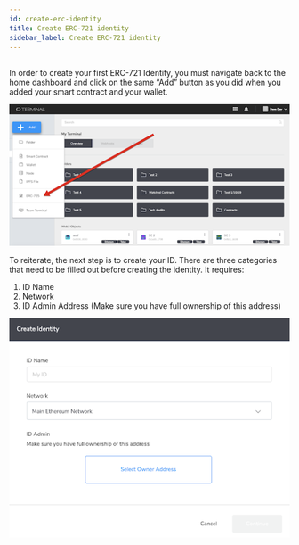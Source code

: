 ```yaml
---
id: create-erc-identity
title: Create ERC-721 identity
sidebar_label: Create ERC-721 identity
---
```


## 

In order to create your first ERC-721 Identity, you must navigate back to the home dashboard and click on the same “Add” button as you did when you added your smart contract and your wallet. 


![login](assets/images/erc/erca1.png)

To reiterate, the next step is to create your ID. There are three categories that need to be filled out before creating the identity. It requires: 

1. ID Name
2. Network
3. ID Admin Address (Make sure you have full ownership of this address)

![login](assets/images/erc/erca2.png)



